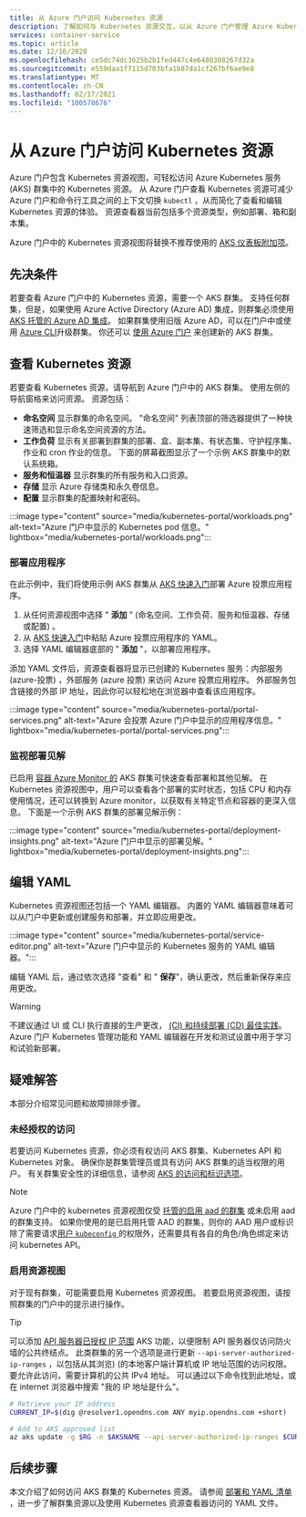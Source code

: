 ```yaml
---
title: 从 Azure 门户访问 Kubernetes 资源
description: 了解如何与 Kubernetes 资源交互，以从 Azure 门户管理 Azure Kubernetes Service (AKS) 群集。
services: container-service
ms.topic: article
ms.date: 12/16/2020
ms.openlocfilehash: ce5dc74dc3625b2b1fed447c4e6480308267d32a
ms.sourcegitcommit: e559daa1f7115d703bfa1b87da1cf267bf6ae9e8
ms.translationtype: MT
ms.contentlocale: zh-CN
ms.lasthandoff: 02/17/2021
ms.locfileid: "100578676"
---
```

# <a name="access-kubernetes-resources-from-the-azure-portal"></a>从 Azure 门户访问 Kubernetes 资源

Azure 门户包含 Kubernetes 资源视图，可轻松访问 Azure Kubernetes 服务 (AKS) 群集中的 Kubernetes 资源。 从 Azure 门户查看 Kubernetes 资源可减少 Azure 门户和命令行工具之间的上下文切换 `kubectl` ，从而简化了查看和编辑 Kubernetes 资源的体验。 资源查看器当前包括多个资源类型，例如部署、箱和副本集。

Azure 门户中的 Kubernetes 资源视图将替换不推荐使用的 [AKS 仪表板附加项][kubernetes-dashboard]。

## <a name="prerequisites"></a>先决条件

若要查看 Azure 门户中的 Kubernetes 资源，需要一个 AKS 群集。 支持任何群集，但是，如果使用 Azure Active Directory (Azure AD) 集成，则群集必须使用 [AKS 托管的 Azure AD 集成][aks-managed-aad]。 如果群集使用旧版 Azure AD，可以在门户中或使用 [Azure CLI][cli-aad-upgrade]升级群集。 你还可以 [使用 Azure 门户][portal-cluster] 来创建新的 AKS 群集。

## <a name="view-kubernetes-resources"></a>查看 Kubernetes 资源

若要查看 Kubernetes 资源，请导航到 Azure 门户中的 AKS 群集。 使用左侧的导航窗格来访问资源。 资源包括：

- **命名空间** 显示群集的命名空间。 "命名空间" 列表顶部的筛选器提供了一种快速筛选和显示命名空间资源的方法。
- **工作负荷** 显示有关部署到群集的部署、盒、副本集、有状态集、守护程序集、作业和 cron 作业的信息。 下面的屏幕截图显示了一个示例 AKS 群集中的默认系统箱。
- **服务和恒温器** 显示群集的所有服务和入口资源。
- **存储** 显示 Azure 存储类和永久卷信息。
- **配置** 显示群集的配置映射和密码。

:::image type="content" source="media/kubernetes-portal/workloads.png" alt-text="Azure 门户中显示的 Kubernetes pod 信息。" lightbox="media/kubernetes-portal/workloads.png":::

### <a name="deploy-an-application"></a>部署应用程序

在此示例中，我们将使用示例 AKS 群集从 [AKS 快速入门][portal-quickstart]部署 Azure 投票应用程序。

1. 从任何资源视图中选择 " **添加** " (命名空间、工作负荷、服务和恒温器、存储或配置) 。
1. 从 [AKS 快速入门][portal-quickstart]中粘贴 Azure 投票应用程序的 YAML。
1. 选择 YAML 编辑器底部的 " **添加** "，以部署应用程序。 

添加 YAML 文件后，资源查看器将显示已创建的 Kubernetes 服务：内部服务 (azure-投票) ，外部服务 (azure 投票) 来访问 Azure 投票应用程序。 外部服务包含链接的外部 IP 地址，因此你可以轻松地在浏览器中查看该应用程序。

:::image type="content" source="media/kubernetes-portal/portal-services.png" alt-text="Azure 会投票 Azure 门户中显示的应用程序信息。" lightbox="media/kubernetes-portal/portal-services.png":::

### <a name="monitor-deployment-insights"></a>监视部署见解

已启用 [容器 Azure Monitor 的][enable-monitor] AKS 群集可快速查看部署和其他见解。 在 Kubernetes 资源视图中，用户可以查看各个部署的实时状态，包括 CPU 和内存使用情况，还可以转换到 Azure monitor，以获取有关特定节点和容器的更深入信息。 下面是一个示例 AKS 群集的部署见解示例：

:::image type="content" source="media/kubernetes-portal/deployment-insights.png" alt-text="Azure 门户中显示的部署见解。" lightbox="media/kubernetes-portal/deployment-insights.png":::

## <a name="edit-yaml"></a>编辑 YAML

Kubernetes 资源视图还包括一个 YAML 编辑器。 内置的 YAML 编辑器意味着可以从门户中更新或创建服务和部署，并立即应用更改。

:::image type="content" source="media/kubernetes-portal/service-editor.png" alt-text="Azure 门户中显示的 Kubernetes 服务的 YAML 编辑器。":::

编辑 YAML 后，通过依次选择 "查看" 和 " **保存**"，确认更改，然后重新保存来应用更改。

>[!WARNING]
> 不建议通过 UI 或 CLI 执行直接的生产更改， [ (CI) 和持续部署 (CD) 最佳实践](kubernetes-action.md)。 Azure 门户 Kubernetes 管理功能和 YAML 编辑器在开发和测试设置中用于学习和试验新部署。

## <a name="troubleshooting"></a>疑难解答

本部分介绍常见问题和故障排除步骤。

### <a name="unauthorized-access"></a>未经授权的访问

若要访问 Kubernetes 资源，你必须有权访问 AKS 群集、Kubernetes API 和 Kubernetes 对象。 确保你是群集管理员或具有访问 AKS 群集的适当权限的用户。 有关群集安全性的详细信息，请参阅 [AKS 的访问和标识选项][concepts-identity]。

>[!NOTE]
> Azure 门户中的 kubernetes 资源视图仅受 [托管的启用 aad 的群集](managed-aad.md) 或未启用 aad 的群集支持。 如果你使用的是已启用托管 AAD 的群集，则你的 AAD 用户或标识除了需要请求[用户 `kubeconfig` ](control-kubeconfig-access.md)的权限外，还需要具有各自的角色/角色绑定来访问 kubernetes API。

### <a name="enable-resource-view"></a>启用资源视图

对于现有群集，可能需要启用 Kubernetes 资源视图。 若要启用资源视图，请按照群集的门户中的提示进行操作。

> [!TIP]
> 可以添加 [API 服务器已授权 IP 范围](api-server-authorized-ip-ranges.md) AKS 功能，以便限制 API 服务器仅访问防火墙的公共终结点。 此类群集的另一个选项是进行更新 `--api-server-authorized-ip-ranges` ，以包括从其浏览)  (的本地客户端计算机或 IP 地址范围的访问权限。 要允许此访问，需要计算机的公共 IPv4 地址。 可以通过以下命令找到此地址，或在 internet 浏览器中搜索 "我的 IP 地址是什么"。
```bash
# Retrieve your IP address
CURRENT_IP=$(dig @resolver1.opendns.com ANY myip.opendns.com +short)

# Add to AKS approved list
az aks update -g $RG -n $AKSNAME --api-server-authorized-ip-ranges $CURRENT_IP/32

```

## <a name="next-steps"></a>后续步骤

本文介绍了如何访问 AKS 群集的 Kubernetes 资源。 请参阅 [部署和 YAML 清单][deployments] ，进一步了解群集资源以及使用 Kubernetes 资源查看器访问的 YAML 文件。

<!-- LINKS - internal -->
[kubernetes-dashboard]: kubernetes-dashboard.md
[concepts-identity]: concepts-identity.md
[portal-quickstart]: kubernetes-walkthrough-portal.md#run-the-application
[deployments]: concepts-clusters-workloads.md#deployments-and-yaml-manifests
[aks-managed-aad]: managed-aad.md
[cli-aad-upgrade]: managed-aad.md#upgrading-to-aks-managed-azure-ad-integration
[enable-monitor]: ../azure-monitor/containers/container-insights-enable-existing-clusters.md
[portal-cluster]: kubernetes-walkthrough-portal.md